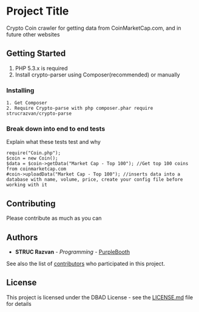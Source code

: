 # Project Title

Crypto Coin crawler for getting data from CoinMarketCap.com, and in future other websites
## Getting Started

1. PHP 5.3.x is required
2. Install crypto-parser using Composer(recommended) or manually

### Installing


    1. Get Composer
    2. Require Crypto-parse with php composer.phar require strucrazvan/crypto-parse




### Break down into end to end tests

Explain what these tests test and why

```
require("Coin.php");
$coin = new Coin();
$data = $coin->getData("Market Cap - Top 100"); //Get top 100 coins from coinmarketcap.com
#coin->uploadData("Market Cap - Top 100"); //inserts data into a database with name, volume, price, create your config file before working with it
```


## Contributing

Please contribute as much as you can


## Authors

* **STRUC Razvan** - *Programming* - [PurpleBooth](https://github.com/strucrazvan)

See also the list of [contributors](https://github.com/strucrazvan/crypto-parse/contributors) who participated in this project.

## License

This project is licensed under the DBAD License - see the [LICENSE.md](LICENSE.md) file for details



